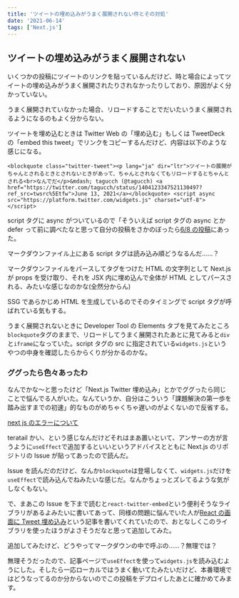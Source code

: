 ```yaml
---
title: 'ツイートの埋め込みがうまく展開されない件とその対処'
date: '2021-06-14'
tags: ['Next.js']
---
```


## ツイートの埋め込みがうまく展開されない

いくつかの投稿にツイートのリンクを貼っているんだけど、時と場合によってツイートの埋め込みがうまく展開されたりされなかったりしており、原因がよく分かっていない。

うまく展開されていなかった場合、リロードすることでだいたいうまく展開されるようになるのもよく分からない。

ツイートを埋め込むときは Twitter Web の「埋め込む」もしくは TweetDeck の「embed this tweet」でリンクをコピーするんだけど、内容は以下のような感じになる。

```
<blockquote class="twitter-tweet"><p lang="ja" dir="ltr">ツイートの展開がちゃんとされるときとされないときがあって、ちゃんとされなくてもリロードするとちゃんとされる<br>なんでだ</p>&mdash; tagucch (@tagucch) <a href="https://twitter.com/tagucch/status/1404123347521130497?ref_src=twsrc%5Etfw">June 13, 2021</a></blockquote> <script async src="https://platform.twitter.com/widgets.js" charset="utf-8"></script>
```

script タグに async がついているので「そういえば script タグの async とか defer って前に調べたなと思って自分の投稿をさかのぼったら[6/8 の投稿](https://random.tagucch.dev/posts/2021-06-08)にあった。

マークダウンファイル上にある script タグは読み込み順どうなるんだ……？

マークダウンファイルをパースしてタグをつけた HTML の文字列として Next.js が props を受け取り、それを JSX 内に埋め込んで全体が HTML としてパースされる、みたいな感じなのかな(全然分からん)

SSG であらかじめ HTML を生成しているのでそのタイミングで script タグが呼ばれている気もする。

うまく展開されないときに Developer Tool の Elements タブを見てみたところ`blockquote`タグのままで、リロードしてうまく展開されたあとに見てみると`div`と`iframe`になっていた。script タグの src に指定されている`widgets.js`というやつの中身を確認したらからくりが分かるのかな。

### ググったら色々あったわ

なんでかな〜と思ったけど「Next.js Twitter 埋め込み」とかでググったら同じことで悩んでる人がいた。なんていうか、自分はこういう「課題解決の第一歩を踏み出すまでの初速」的なものがめちゃくちゃ遅いのがよくないので反省する。

[next js のエラーについて](https://teratail.com/questions/320958)

teratail かい、という感じなんだけどそれはまあ置いといて、アンサーの方が言うように`useEffect`で追加するといいというアドバイスとともに Next.js のリポジトリの Issue が貼ってあったので読んだ。

Issue を読んだのだけど、なんか`blockquote`は登場しなくて、`widgets.js`だけを`useEffect`で読み込んでねみたいな感じだ。なんかちょっとズレてるような気がしなくもない。

で、まあこの Issue を下まで読むと`react-twitter-embed`という便利そうなライブラリがあるよみたいに書いてあって、同様の問題に悩んでいた人が[React の画面に Tweet 埋め込み](https://foresuke.com/post/react_tweet/)という記事を書いてくれていたので、おとなしくこのライブラリを使ったほうがよさそうだなと思って追加してみた。

追加してみたけど、どうやってマークダウンの中で呼ぶの……？無理では？

無理そうだったので、記事ページで`useEffect`を使って`widgets.js`を読み込むようにした。そしたら一応ローカルではうまく動いてたみたいだけど、本番環境ではどうなってるのか分からないのでこの投稿をデプロイしたあとに確かめてみます。
